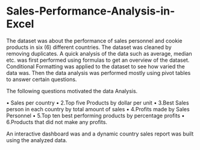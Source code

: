 # Sales-Performance-Analysis-in-Excel

The dataset was about the performance of sales personnel and cookie products in six (6) different countries. The dataset was cleaned by removing duplicates. A quick analysis of the data such as average, median etc. was first performed using formulas to get an overview of the dataset. Conditional Formatting was applied to the dataset to see how varied the data was. Then the data analysis was performed mostly using pivot tables to answer certain questions.

The following questions motivated the data Analysis.

•	Sales per country
•	2.Top five Products by dollar per unit
•	3.Best Sales person in each country by total amount of sales
•	4.Profits made by Sales Personnel
•	5.Top ten best performing products by percentage profits
•	6.Products that did not make any profits.


An interactive dashboard was and a dynamic country sales report was built using the analyzed data.
